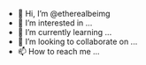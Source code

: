 - 👋 Hi, I’m @etherealbeimg
- 👀 I’m interested in ...
- 🌱 I’m currently learning ...
- 💞️ I’m looking to collaborate on ...
- 📫 How to reach me ...

<!---
etherealbeimg/etherealbeimg is a ✨ special ✨ repository because its `README.md` (this file) appears on your GitHub profile.
You can click the Preview link to take a look at your changes.
--->
